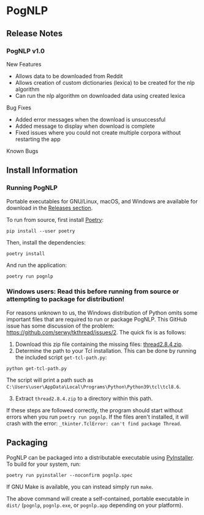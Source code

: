# PogNLP

## Release Notes

### PogNLP v1.0
New Features
- Allows data to be downloaded from Reddit
- Allows creation of custom dictionaries (lexica) to be created for the nlp algorithm
- Can run the nlp algorithm on downloaded data using created lexica

Bug Fixes
- Added error messages when the download is unsuccessful
- Added message to display when download is complete
- Fixed issues where you could not create multiple corpora without restarting the app

Known Bugs

## Install Information

### Running PogNLP

Portable executables for GNU/Linux, macOS, and Windows are available for download in the [Releases section](https://github.com/Reddit-NLP/reddit-nlp/releases).

To run from source, first install [Poetry](https://python-poetry.org/):

```
pip install --user poetry
```

Then, install the dependencies:


```
poetry install
```

And run the application:

```
poetry run pognlp
```

### Windows users: Read this before running from source or attempting to package for distribution!

For reasons unknown to us, the Windows distribution of Python omits some important files that are required to run or package PogNLP. This GitHub issue has some discussion of the problem: https://github.com/serwy/tkthread/issues/2. The quick fix is as follows:

1. Download this zip file containing the missing files: [thread2.8.4.zip](https://github.com/serwy/tkthread/files/4258625/thread2.8.4.zip).
2. Determine the path to your Tcl installation. This can be done by running the included script `get-tcl-path.py`:

```
python get-tcl-path.py
```

The script will print a path such as `C:\Users\user\AppData\Local\Programs\Python\Python39\tcl\tcl8.6`.

3. Extract `thread2.8.4.zip` to a directory within this path.

If these steps are followed correctly, the program should start without errors when you run `poetry run pognlp`. If the files aren't installed, it will crash with the error: `_tkinter.TclError: can't find package Thread`.

## Packaging

PogNLP can be packaged into a distributable executable using [PyInstaller](https://www.pyinstaller.org/). To build for your system, run:

```
poetry run pyinstaller --noconfirm pognlp.spec
```

If GNU Make is available, you can instead simply run `make`.

The above command will create a self-contained, portable executable in `dist/` (`pognlp`, `pognlp.exe`, or `pognlp.app` depending on your platform).
